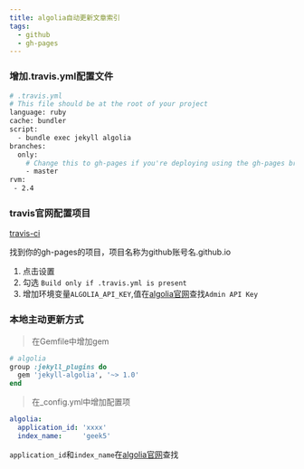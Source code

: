 ```yaml
---
title: algolia自动更新文章索引
tags:
  - github
  - gh-pages
---
```



### 增加.travis.yml配置文件


```bash
# .travis.yml
# This file should be at the root of your project
language: ruby
cache: bundler
script:
  - bundle exec jekyll algolia
branches:
  only:
    # Change this to gh-pages if you're deploying using the gh-pages branch
    - master
rvm:
 - 2.4

```   

### travis官网配置项目   

 [travis-ci](https://travis-ci.org)

找到你的gh-pages的项目，项目名称为github账号名.github.io
1. 点击设置
2. 勾选 `Build only if .travis.yml is present`
3. 增加环境变量`ALGOLIA_API_KEY`,值在[algolia官网](https://www.algolia.com/apps/)查找`Admin API Key`


### 本地主动更新方式

> 在Gemfile中增加gem  

```ruby
# algolia
group :jekyll_plugins do
  gem 'jekyll-algolia', '~> 1.0'
end
```

> 在_config.yml中增加配置项

```yml
algolia:
  application_id: 'xxxx' 
  index_name:     'geek5'
```
`application_id`和`index_name`在[algolia官网](https://www.algolia.com/apps/)查找